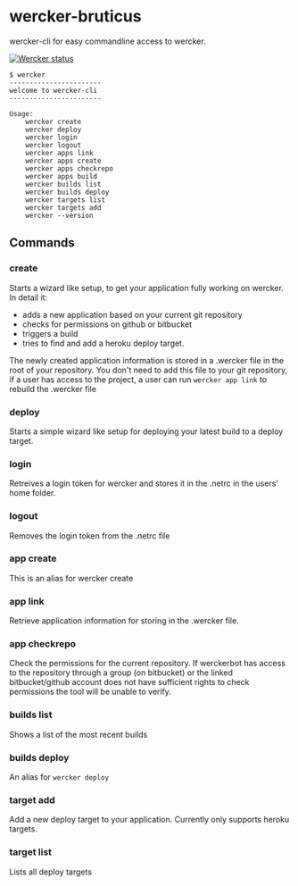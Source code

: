 # wercker-bruticus #

wercker-cli for easy commandline access to wercker.

[![Wercker status](https://app.wercker.com/status/841531b16e709d25f4ae566af33193cf/m)](https://app.wercker.com/project/bykey/841531b16e709d25f4ae566af33193cf)

    $ wercker
    -----------------------
    welcome to wercker-cli
    -----------------------

    Usage:
        wercker create
        wercker deploy
        wercker login
        wercker logout
        wercker apps link
        wercker apps create
        wercker apps checkrepo
        wercker apps build
        wercker builds list
        wercker builds deploy
        wercker targets list
        wercker targets add
        wercker --version

## Commands
### create
Starts a wizard like setup, to get your application fully working on wercker. In detail it:
* adds a new application based on your current git repository
* checks for permissions on github or bitbucket
* triggers a build
* tries to find and add a heroku deploy target.

The newly created application information is stored in a .wercker file in the root of your repository. You don't need to add this file to your git repository, if a user has access to the project, a user can run `wercker app link` to rebuild the .wercker file

### deploy
Starts a simple wizard like setup for deploying your latest build to a deploy target.

### login
Retreives a login token for wercker and stores it in the .netrc in the users' home folder.

### logout
Removes the login token from the .netrc file

### app create
This is an alias for wercker create

### app link
Retrieve application information for storing in the .wercker file.

### app checkrepo
Check the permissions for the current repository. If werckerbot has access to the repository through a group (on bitbucket) or the linked bitbucket/github account does not have sufficient rights to check permissions the tool will be unable to verify.

### builds list
Shows a list of the most recent builds

### builds deploy
An alias for `wercker deploy`

### target add
Add a new deploy target to your application. Currently only supports heroku targets.

### target list
Lists all deploy targets
